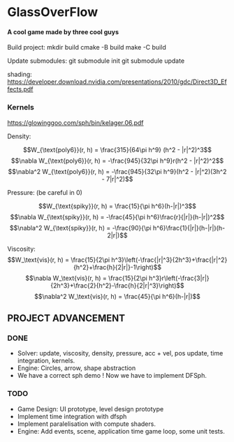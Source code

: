 # GlassOverFlow

#### A cool game made by three cool guys


Build project:
mkdir build
cmake -B build
make -C build

Update submodules:
git submodule init
git submodule update

shading:
https://developer.download.nvidia.com/presentations/2010/gdc/Direct3D_Effects.pdf

### Kernels
https://glowinggoo.com/sph/bin/kelager.06.pdf

Density:

$$W_{\text{poly6}}(r, h) = \frac{315}{64\pi h^9} (h^2 - |r|^2)^3$$
$$\nabla W_{\text{poly6}}(r, h) = -\frac{945}{32\pi h^9}r(h^2 - |r|^2)^2$$
$$\nabla^2 W_{\text{poly6}}(r, h) = -\frac{945}{32\pi h^9}(h^2 - |r|^2)(3h^2 - 7|r|^2)$$

Pressure: (be careful in 0)

$$W_{\text{spiky}}(r, h) = \frac{15}{\pi h^6}(h-|r|)^3$$
$$\nabla W_{\text{spiky}}(r, h) = -\frac{45}{\pi h^6}\frac{r}{|r|}(h-|r|)^2$$
$$\nabla^2 W_{\text{spiky}}(r, h) = -\frac{90}{\pi h^6}\frac{1}{|r|}(h-|r|)(h-2|r|)$$

Viscosity:
$$W_\text{vis}(r, h) = \frac{15}{2\pi h^3}\left(-\frac{|r|^3}{2h^3}+\frac{|r|^2}{h^2}+\frac{h}{2|r|}-1\right)$$
$$\nabla W_\text{vis}(r, h) = \frac{15}{2\pi h^3}r\left(-\frac{3|r|}{2h^3}+\frac{2}{h^2}-\frac{h}{2|r|^3}\right)$$
$$\nabla^2 W_\text{vis}(r, h) = \frac{45}{\pi h^6}(h-|r|)$$

## PROJECT ADVANCEMENT

### DONE
- Solver: update, viscosity, density, pressure, acc + vel, pos update, time integration, kernels.
- Engine: Circles, arrow, shape abstraction
- We have a correct sph demo ! Now we have to implement DFSph.
### TODO
- Game Design: UI prototype, level design prototype
- Implement time integration with dfsph
- Implement paralelisation with compute shaders.
- Engine: Add events, scene, application time game loop, some unit tests.
